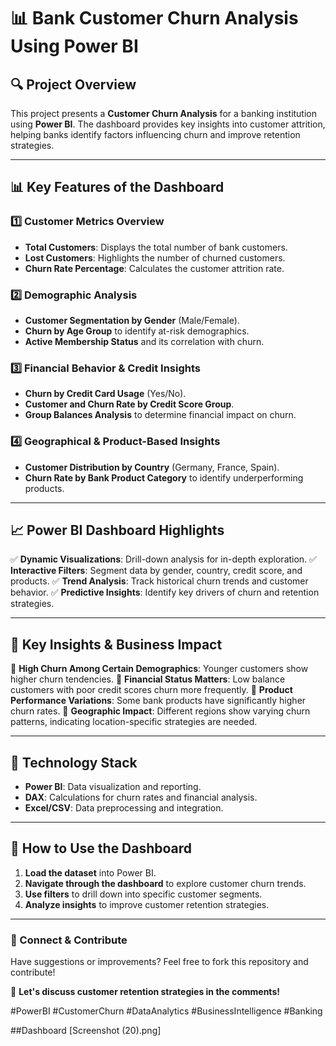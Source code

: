 # 📊 Bank Customer Churn Analysis Using Power BI

## 🔍 Project Overview
This project presents a **Customer Churn Analysis** for a banking institution using **Power BI**. The dashboard provides key insights into customer attrition, helping banks identify factors influencing churn and improve retention strategies.

---

## 📊 Key Features of the Dashboard

### 1️⃣ Customer Metrics Overview
- **Total Customers**: Displays the total number of bank customers.
- **Lost Customers**: Highlights the number of churned customers.
- **Churn Rate Percentage**: Calculates the customer attrition rate.

### 2️⃣ Demographic Analysis
- **Customer Segmentation by Gender** (Male/Female).
- **Churn by Age Group** to identify at-risk demographics.
- **Active Membership Status** and its correlation with churn.

### 3️⃣ Financial Behavior & Credit Insights
- **Churn by Credit Card Usage** (Yes/No).
- **Customer and Churn Rate by Credit Score Group**.
- **Group Balances Analysis** to determine financial impact on churn.

### 4️⃣ Geographical & Product-Based Insights
- **Customer Distribution by Country** (Germany, France, Spain).
- **Churn Rate by Bank Product Category** to identify underperforming products.

---

## 📈 Power BI Dashboard Highlights

✅ **Dynamic Visualizations**: Drill-down analysis for in-depth exploration.
✅ **Interactive Filters**: Segment data by gender, country, credit score, and products.
✅ **Trend Analysis**: Track historical churn trends and customer behavior.
✅ **Predictive Insights**: Identify key drivers of churn and retention strategies.

---

## 🚀 Key Insights & Business Impact

📌 **High Churn Among Certain Demographics**: Younger customers show higher churn tendencies.
📌 **Financial Status Matters**: Low balance customers with poor credit scores churn more frequently.
📌 **Product Performance Variations**: Some bank products have significantly higher churn rates.
📌 **Geographic Impact**: Different regions show varying churn patterns, indicating location-specific strategies are needed.

---

## 🔧 Technology Stack

- **Power BI**: Data visualization and reporting.
- **DAX**: Calculations for churn rates and financial analysis.
- **Excel/CSV**: Data preprocessing and integration.

---

## 📌 How to Use the Dashboard
1. **Load the dataset** into Power BI.
2. **Navigate through the dashboard** to explore customer churn trends.
3. **Use filters** to drill down into specific customer segments.
4. **Analyze insights** to improve customer retention strategies.

---

### 📢 Connect & Contribute
Have suggestions or improvements? Feel free to fork this repository and contribute!

🔗 **Let's discuss customer retention strategies in the comments!**

#PowerBI #CustomerChurn #DataAnalytics #BusinessIntelligence #Banking

##Dashboard
 [Screenshot (20).png]


